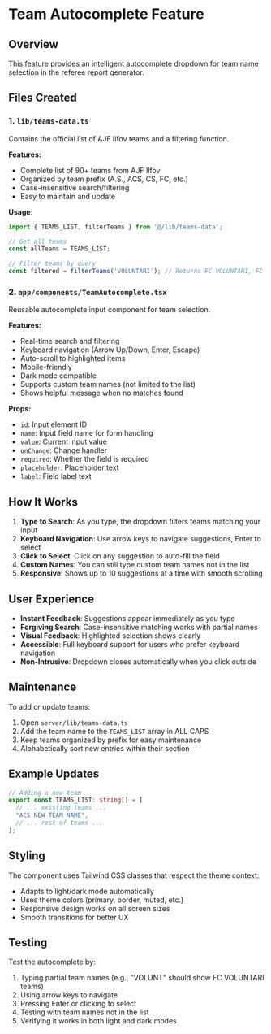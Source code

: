 # Team Autocomplete Feature

## Overview
This feature provides an intelligent autocomplete dropdown for team name selection in the referee report generator.

## Files Created

### 1. `lib/teams-data.ts`
Contains the official list of AJF Ilfov teams and a filtering function.

**Features:**
- Complete list of 90+ teams from AJF Ilfov
- Organized by team prefix (A.S., ACS, CS, FC, etc.)
- Case-insensitive search/filtering
- Easy to maintain and update

**Usage:**
```typescript
import { TEAMS_LIST, filterTeams } from '@/lib/teams-data';

// Get all teams
const allTeams = TEAMS_LIST;

// Filter teams by query
const filtered = filterTeams('VOLUNTARI'); // Returns FC VOLUNTARI, FC VOLUNTARI 2, etc.
```

### 2. `app/components/TeamAutocomplete.tsx`
Reusable autocomplete input component for team selection.

**Features:**
- Real-time search and filtering
- Keyboard navigation (Arrow Up/Down, Enter, Escape)
- Auto-scroll to highlighted items
- Mobile-friendly
- Dark mode compatible
- Supports custom team names (not limited to the list)
- Shows helpful message when no matches found

**Props:**
- `id`: Input element ID
- `name`: Input field name for form handling
- `value`: Current input value
- `onChange`: Change handler
- `required`: Whether the field is required
- `placeholder`: Placeholder text
- `label`: Field label text

## How It Works

1. **Type to Search**: As you type, the dropdown filters teams matching your input
2. **Keyboard Navigation**: Use arrow keys to navigate suggestions, Enter to select
3. **Click to Select**: Click on any suggestion to auto-fill the field
4. **Custom Names**: You can still type custom team names not in the list
5. **Responsive**: Shows up to 10 suggestions at a time with smooth scrolling

## User Experience

- **Instant Feedback**: Suggestions appear immediately as you type
- **Forgiving Search**: Case-insensitive matching works with partial names
- **Visual Feedback**: Highlighted selection shows clearly
- **Accessible**: Full keyboard support for users who prefer keyboard navigation
- **Non-Intrusive**: Dropdown closes automatically when you click outside

## Maintenance

To add or update teams:

1. Open `server/lib/teams-data.ts`
2. Add the team name to the `TEAMS_LIST` array in ALL CAPS
3. Keep teams organized by prefix for easy maintenance
4. Alphabetically sort new entries within their section

## Example Updates

```typescript
// Adding a new team
export const TEAMS_LIST: string[] = [
  // ... existing teams ...
  "ACS NEW TEAM NAME",
  // ... rest of teams ...
];
```

## Styling

The component uses Tailwind CSS classes that respect the theme context:
- Adapts to light/dark mode automatically
- Uses theme colors (primary, border, muted, etc.)
- Responsive design works on all screen sizes
- Smooth transitions for better UX

## Testing

Test the autocomplete by:
1. Typing partial team names (e.g., "VOLUNT" should show FC VOLUNTARI teams)
2. Using arrow keys to navigate
3. Pressing Enter or clicking to select
4. Testing with team names not in the list
5. Verifying it works in both light and dark modes
